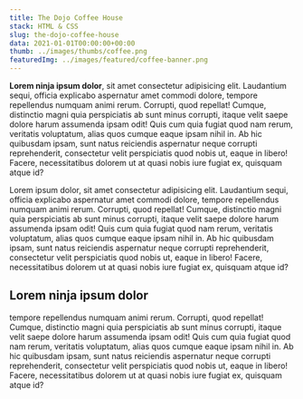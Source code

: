```yaml
---
title: The Dojo Coffee House
stack: HTML & CSS
slug: the-dojo-coffee-house
data: 2021-01-01T00:00:00+00:00
thumb: ../images/thumbs/coffee.png
featuredImg: ../images/featured/coffee-banner.png
---
```


**Lorem ninja ipsum dolor**, sit amet consectetur adipisicing elit. Laudantium sequi, officia explicabo aspernatur amet commodi dolore, tempore repellendus numquam animi rerum. Corrupti, quod repellat! Cumque, distinctio magni quia perspiciatis ab sunt minus corrupti, itaque velit saepe dolore harum assumenda ipsam odit! Quis cum quia fugiat quod nam rerum, veritatis voluptatum, alias quos cumque eaque ipsam nihil in. Ab hic quibusdam ipsam, sunt natus reiciendis aspernatur neque corrupti reprehenderit, consectetur velit perspiciatis quod nobis ut, eaque in libero! Facere, necessitatibus dolorem ut at quasi nobis iure fugiat ex, quisquam atque id?

Lorem ipsum dolor, sit amet consectetur adipisicing elit. Laudantium sequi, officia explicabo aspernatur amet commodi dolore, tempore repellendus numquam animi rerum. Corrupti, quod repellat! Cumque, distinctio magni quia perspiciatis ab sunt minus corrupti, itaque velit saepe dolore harum assumenda ipsam odit! Quis cum quia fugiat quod nam rerum, veritatis voluptatum, alias quos cumque eaque ipsam nihil in. Ab hic quibusdam ipsam, sunt natus reiciendis aspernatur neque corrupti reprehenderit, consectetur velit perspiciatis quod nobis ut, eaque in libero! Facere, necessitatibus dolorem ut at quasi nobis iure fugiat ex, quisquam atque id?

## Lorem ninja ipsum dolor

tempore repellendus numquam animi rerum. Corrupti, quod repellat! Cumque, distinctio magni quia perspiciatis ab sunt minus corrupti, itaque velit saepe dolore harum assumenda ipsam odit! Quis cum quia fugiat quod nam rerum, veritatis voluptatum, alias quos cumque eaque ipsam nihil in. Ab hic quibusdam ipsam, sunt natus reiciendis aspernatur neque corrupti reprehenderit, consectetur velit perspiciatis quod nobis ut, eaque in libero! Facere, necessitatibus dolorem ut at quasi nobis iure fugiat ex, quisquam atque id?
